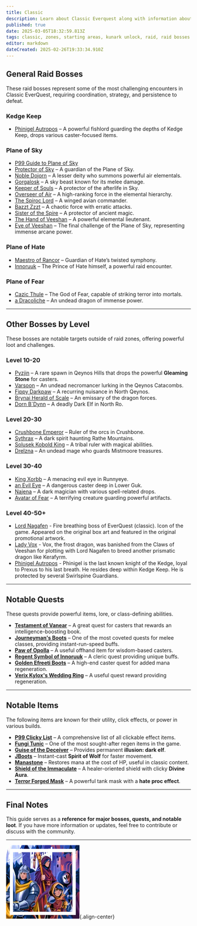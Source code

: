```yaml
---
title: Classic
description: Learn about Classic Everquest along with information about General Raid Bosses, Starting Areas, and Kunark/Ykesha Unlock.
published: true
date: 2025-03-05T18:32:59.813Z
tags: classic, zones, starting areas, kunark unlock, raid, raid bosses
editor: markdown
dateCreated: 2025-02-26T19:33:34.910Z
---
```


## **General Raid Bosses**
These raid bosses represent some of the most challenging encounters in Classic EverQuest, requiring coordination, strategy, and persistence to defeat.

### **Kedge Keep**
- [Phinigel Autropos](https://wiki.project1999.com/Phinigel_Autropos) – A powerful fishlord guarding the depths of Kedge Keep, drops various caster-focused items.

### **Plane of Sky**
- [P99 Guide to Plane of Sky](https://wiki.project1999.com/Plane_of_Sky)  
- [Protector of Sky](https://wiki.project1999.com/Protector_of_Sky) – A guardian of the Plane of Sky.
- [Noble Dojorn](https://wiki.project1999.com/Noble_Dojorn) – A lesser deity who summons powerful air elementals.
- [Gorgalosk](https://wiki.project1999.com/Gorgalosk) – A sky beast known for its melee damage.
- [Keeper of Souls](https://wiki.project1999.com/Keeper_of_Souls) – A protector of the afterlife in Sky.
- [Overseer of Air](https://wiki.project1999.com/Overseer_of_Air) – A high-ranking force in the elemental hierarchy.
- [The Spiroc Lord](https://wiki.project1999.com/The_Spiroc_Lord) – A winged avian commander.
- [Bazzt Zzzt](https://wiki.project1999.com/Bazzt_Zzzt) – A chaotic force with erratic attacks.
- [Sister of the Spire](https://wiki.project1999.com/Sister_of_the_Spire) – A protector of ancient magic.
- [The Hand of Veeshan](https://wiki.project1999.com/The_Hand_of_Veeshan) – A powerful elemental lieutenant.
- [Eye of Veeshan](https://wiki.project1999.com/Eye_of_Veeshan) – The final challenge of the Plane of Sky, representing immense arcane power.

### **Plane of Hate**
- [Maestro of Rancor](https://wiki.project1999.com/Maestro_of_Rancor) – Guardian of Hate’s twisted symphony.
- [Innoruuk](https://wiki.project1999.com/Innoruuk_(God)) – The Prince of Hate himself, a powerful raid encounter.

### **Plane of Fear**
- [Cazic Thule](https://wiki.project1999.com/Cazic_Thule_(God)) – The God of Fear, capable of striking terror into mortals.
- [a Dracoliche](https://wiki.project1999.com/Dracoliche) – An undead dragon of immense power.

---

## **Other Bosses by Level**
These bosses are notable targets outside of raid zones, offering powerful loot and challenges.

### **Level 10-20**
- [Pyzjin](https://wiki.project1999.com/Pyzjin) – A rare spawn in Qeynos Hills that drops the powerful **Gleaming Stone** for casters.
- [Varsoon](https://wiki.project1999.com/Varsoon) – An undead necromancer lurking in the Qeynos Catacombs.
- [Fippy Darkpaw](https://wiki.project1999.com/Fippy_Darkpaw) – A recurring nuisance in North Qeynos.
- [Brynai Herald of Scale](https://wiki.project1999.com/Brynai_Herald_of_Scale) – An emissary of the dragon forces.
- [Dorn B`Dynn](https://wiki.project1999.com/Dorn_B%60Dynn) – A deadly Dark Elf in North Ro.

### **Level 20-30**
- [Crushbone Emperor](https://wiki.project1999.com/Emperor_Crush) – Ruler of the orcs in Crushbone.
- [Sythrax](https://wiki.project1999.com/Sythrax) – A dark spirit haunting Rathe Mountains.
- [Solusek Kobold King](https://wiki.project1999.com/Kobold_King) – A tribal ruler with magical abilities.
- [Drelzna](https://wiki.project1999.com/Drelzna) – An undead mage who guards Mistmoore treasures.

### **Level 30-40**
- [King Xorbb](https://wiki.project1999.com/King_Xorbb) – A menacing evil eye in Runnyeye.
- [an Evil Eye](https://wiki.project1999.com/An_Evil_Eye_(Lower_Guk)) – A dangerous caster deep in Lower Guk.
- [Najena](https://wiki.project1999.com/Najena) – A dark magician with various spell-related drops.
- [Avatar of Fear](https://wiki.project1999.com/Avatar_of_Fear) – A terrifying creature guarding powerful artifacts.

### **Level 40-50+**
- [Lord Nagafen](https://wiki.project1999.com/Lord_Nagafen) - Fire breathing boss of EverQuest (classic). Icon of the game. Appeared on the original box art and featured in the original promotional artwork.
- [Lady Vox](https://wiki.project1999.com/Lady_Vox) - Vox, the frost dragon, was banished from the Claws of Veeshan for plotting with Lord Nagafen to breed another prismatic dragon like Kerafyrm.
- [Phinigel Autropos](https://wiki.project1999.com/Phinigel_Autropos) - Phinigel is the last known knight of the Kedge, loyal to Prexus to his last breath. He resides deep within Kedge Keep. He is protected by several Swirlspine Guardians.

---

## **Notable Quests**
These quests provide powerful items, lore, or class-defining abilities.

- **[Testament of Vanear](https://wiki.project1999.com/Testament_of_Vanear_Quest)** – A great quest for casters that rewards an intelligence-boosting book.
- **[Journeyman's Boots](https://wiki.project1999.com/Journeyman%27s_Boots_Quest)** – One of the most coveted quests for melee classes, providing instant-run-speed buffs.
- **[Paw of Opolla](https://wiki.project1999.com/Paw_of_Opolla_Quest)** – A useful offhand item for wisdom-based casters.
- **[Regent Symbol of Innoruuk](https://wiki.project1999.com/Regent_Symbol_of_Innoruuk_Quest)** – A cleric quest providing unique buffs.
- **[Golden Efreeti Boots](https://wiki.project1999.com/Golden_Efreeti_Boots_Quest)** – A high-end caster quest for added mana regeneration.
- **[Verix Kylox's Wedding Ring](https://wiki.project1999.com/Verix_Kylox%27s_Wedding_Ring_Quest)** – A useful quest reward providing regeneration.

---

## **Notable Items**
The following items are known for their utility, click effects, or power in various builds.

- **[P99 Clicky List](https://wiki.project1999.com/Clickies)** – A comprehensive list of all clickable effect items.
- **[Fungi Tunic](https://wiki.project1999.com/Fungus_Covered_Scale_Tunic)** – One of the most sought-after regen items in the game.
- **[Guise of the Deceiver](https://wiki.project1999.com/Guise_of_the_Deceiver)** – Provides permanent **illusion: dark elf**.
- **[JBoots](https://wiki.project1999.com/Journeyman%27s_Boots_Quest)** – Instant-cast **Spirit of Wolf** for faster movement.
- **[Manastone](https://wiki.project1999.com/Manastone)** – Restores mana at the cost of HP, useful in classic content.
- **[Shield of the Immaculate](https://wiki.project1999.com/Shield_of_the_Immaculate)** – A healer-oriented shield with clicky **Divine Aura**.
- **[Terror Forged Mask](https://wiki.project1999.com/Terror_Forged_Mask)** – A powerful tank mask with a **hate proc effect**.

---

## **Final Notes**
This guide serves as a **reference for major bosses, quests, and notable loot**. If you have more information or updates, feel free to contribute or discuss with the community.

---

![pagebreak5.webp](/pagebreak5.webp){.align-center}